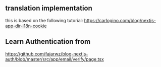 ## translation implementation
this is based on the following tutorial:
https://carlogino.com/blog/nextjs-app-dir-i18n-cookie

## Learn Authentication from 
https://github.com/fajarwz/blog-nextjs-auth/blob/master/src/app/email/verify/page.tsx